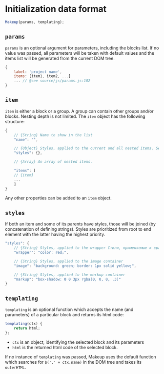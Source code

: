 # Initialization data format

```js
Makeup(params, templating);
```

## `params`

`params` is an optional argument for parameters, including the blocks list. If no value was passed, all parameters will be taken with default values and the items list will be generated from the current DOM tree.

```js
{
    label: 'project name',
    items: [item1, item2, ...]
    ... // @see source/js/params.js:102
}
```

## `item`

`item` is either a block or a group. A group can contain other groups and/or blocks. Nesting depth is not limited. The `item` object has the following structure:

```js
{
    // {String} Name to show in the list
    "name": "",

    // {Object} Styles, applied to the current and all nested items. See the paragraph on styles.
    "styles": {},

    // {Array} An array of nested items.

    "items": [
    // {item}
    ...
    ]
}
```
Any other properties can be added to an `item` object.


## `styles`

If both an item and some of its parents have styles, those will be joined (by concatenation of defining strings). Styles are prioritized from root to end element with the latter having the highest priority.

```js
"styles": {
    // {String} Styles, applied to the wrapper Стили, применяемые к врапперу
    "wrapper": "color: red;",

    // {String} Styles, applied to the image container
    "image": "background: green; border: 1px solid yellow;",

    // {String} Styles, applied to the markup container
    "markup": "box-shadow: 0 0 3px rgba(0, 0, 0, .3)"
}
```

## `templating`

`templating` is an optional function which accepts the name (and parameters) of a particular block and returns its html code:

```js
templating(ctx) {
    return html;
};
```

* `ctx` is an object, identifying the selected block and its parameters
* `html` is the returned html code of the selected block.

If no instance of `templating` was passed, Makeup uses the default function which searches for `$('.' + ctx.name)` in the DOM tree and takes its `outerHTML`.
